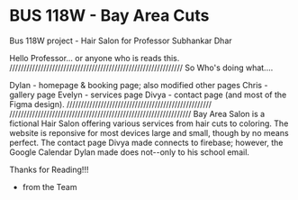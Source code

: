 # BUS 118W - Bay Area Cuts
 Bus 118W project - Hair Salon for Professor Subhankar Dhar

 Hello Professor... or anyone who is reads this.
/////////////////////////////////////////////////////////////
So Who's doing what.... 

Dylan  - homepage & booking page; also modified other pages
Chris  - gallery page
Evelyn - services page
Divya  - contact page (and most of the Figma design).
///////////////////////////////////////////////////
////////////////////////////////////////////////////////////////
Bay Area Salon is a fictional Hair Salon offering various services from hair cuts to coloring. 
The website is reponsive for most devices large and small, though by no means perfect.
The contact page Divya made connects to firebase; however, the Google Calendar Dylan made does not--only to his school email.

Thanks for Reading!!!

- from the Team
